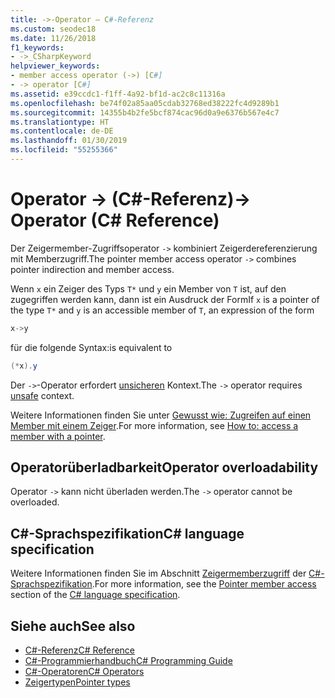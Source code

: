 ```yaml
---
title: ->-Operator – C#-Referenz
ms.custom: seodec18
ms.date: 11/26/2018
f1_keywords:
- ->_CSharpKeyword
helpviewer_keywords:
- member access operator (->) [C#]
- -> operator [C#]
ms.assetid: e39ccdc1-f1ff-4a92-bf1d-ac2c8c11316a
ms.openlocfilehash: be74f02a85aa05cdab32768ed38222fc4d9289b1
ms.sourcegitcommit: 14355b4b2fe5bcf874cac96d0a9e6376b567e4c7
ms.translationtype: HT
ms.contentlocale: de-DE
ms.lasthandoff: 01/30/2019
ms.locfileid: "55255366"
---
```

# <a name="--operator-c-reference"></a><span data-ttu-id="68136-102">Operator -> (C#-Referenz)</span><span class="sxs-lookup"><span data-stu-id="68136-102">-> Operator (C# Reference)</span></span>

<span data-ttu-id="68136-103">Der Zeigermember-Zugriffsoperator `->` kombiniert Zeigerdereferenzierung mit Memberzugriff.</span><span class="sxs-lookup"><span data-stu-id="68136-103">The pointer member access operator `->` combines pointer indirection and member access.</span></span>

<span data-ttu-id="68136-104">Wenn `x` ein Zeiger des Typs `T*` und `y` ein Member von `T` ist, auf den zugegriffen werden kann, dann ist ein Ausdruck der Form</span><span class="sxs-lookup"><span data-stu-id="68136-104">If `x` is a pointer of the type `T*` and `y` is an accessible member of `T`, an expression of the form</span></span>

```csharp
x->y
```

<span data-ttu-id="68136-105">für die folgende Syntax:</span><span class="sxs-lookup"><span data-stu-id="68136-105">is equivalent to</span></span>

```csharp
(*x).y
```

<span data-ttu-id="68136-106">Der `->`-Operator erfordert [unsicheren](../keywords/unsafe.md) Kontext.</span><span class="sxs-lookup"><span data-stu-id="68136-106">The `->` operator requires [unsafe](../keywords/unsafe.md) context.</span></span>

<span data-ttu-id="68136-107">Weitere Informationen finden Sie unter [Gewusst wie: Zugreifen auf einen Member mit einem Zeiger](../../programming-guide/unsafe-code-pointers/how-to-access-a-member-with-a-pointer.md).</span><span class="sxs-lookup"><span data-stu-id="68136-107">For more information, see [How to: access a member with a pointer](../../programming-guide/unsafe-code-pointers/how-to-access-a-member-with-a-pointer.md).</span></span>

## <a name="operator-overloadability"></a><span data-ttu-id="68136-108">Operatorüberladbarkeit</span><span class="sxs-lookup"><span data-stu-id="68136-108">Operator overloadability</span></span>

<span data-ttu-id="68136-109">Operator `->` kann nicht überladen werden.</span><span class="sxs-lookup"><span data-stu-id="68136-109">The `->` operator cannot be overloaded.</span></span>

## <a name="c-language-specification"></a><span data-ttu-id="68136-110">C#-Sprachspezifikation</span><span class="sxs-lookup"><span data-stu-id="68136-110">C# language specification</span></span>

<span data-ttu-id="68136-111">Weitere Informationen finden Sie im Abschnitt [Zeigermemberzugriff](~/_csharplang/spec/unsafe-code.md#pointer-member-access) der [C#-Sprachspezifikation](../language-specification/index.md).</span><span class="sxs-lookup"><span data-stu-id="68136-111">For more information, see the [Pointer member access](~/_csharplang/spec/unsafe-code.md#pointer-member-access) section of the [C# language specification](../language-specification/index.md).</span></span>

## <a name="see-also"></a><span data-ttu-id="68136-112">Siehe auch</span><span class="sxs-lookup"><span data-stu-id="68136-112">See also</span></span>

- [<span data-ttu-id="68136-113">C#-Referenz</span><span class="sxs-lookup"><span data-stu-id="68136-113">C# Reference</span></span>](../index.md)
- [<span data-ttu-id="68136-114">C#-Programmierhandbuch</span><span class="sxs-lookup"><span data-stu-id="68136-114">C# Programming Guide</span></span>](../../programming-guide/index.md)
- [<span data-ttu-id="68136-115">C#-Operatoren</span><span class="sxs-lookup"><span data-stu-id="68136-115">C# Operators</span></span>](index.md)
- [<span data-ttu-id="68136-116">Zeigertypen</span><span class="sxs-lookup"><span data-stu-id="68136-116">Pointer types</span></span>](../../programming-guide/unsafe-code-pointers/pointer-types.md)
